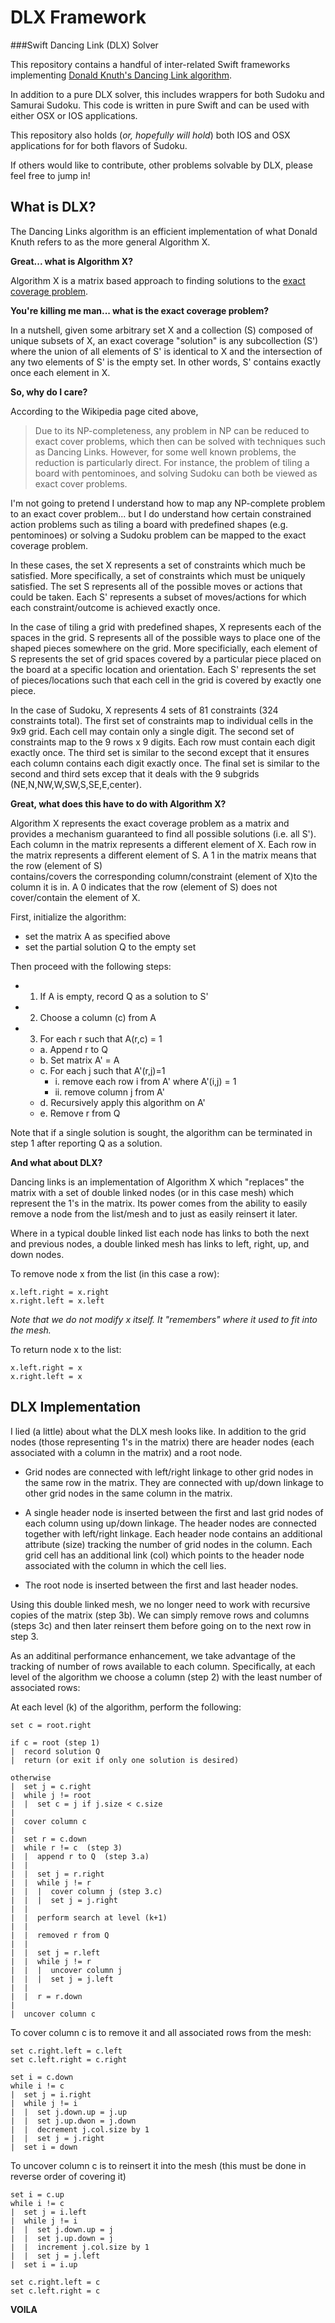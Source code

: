 # DLX Framework
###Swift Dancing Link (DLX) Solver

This repository contains a handful of inter-related Swift frameworks implementing [Donald Knuth's Dancing Link algorithm](https://en.wikipedia.org/wiki/Dancing_Links).  

In addition to a pure DLX solver, this includes wrappers for both Sudoku and Samurai Sudoku.  This code is written in pure Swift and can be used with either OSX or IOS applications.

This repository also holds (*or, hopefully will hold*) both IOS and OSX applications for for both flavors of Sudoku.  

If others would like to contribute, other problems solvable by DLX, please feel free to jump in!

## What is DLX?

The Dancing Links algorithm is an efficient implementation of what Donald Knuth refers to as the more general Algorithm X.  

**Great... what is Algorithm X?**  

Algorithm X is a matrix based approach to finding solutions to the [exact coverage problem](https://en.wikipedia.org/wiki/Exact_cover).

**You're killing me man... what is the exact coverage problem?**

In a nutshell, given some arbitrary set X and a collection (S) composed of unique subsets of X, an exact coverage "solution" is any subcollection (S') where the union of all elements of S' is identical to X and the intersection of any two elements of S' is the empty set.  In other words, S' contains exactly once each element in X.

**So, why do I care?**

According to the Wikipedia page cited above,  

> Due to its NP-completeness, any problem in NP can be reduced to exact cover problems, which then can be solved with techniques such as Dancing Links. However, for some well known problems, the reduction is particularly direct. For instance, the problem of tiling a board with pentominoes, and solving Sudoku can both be viewed as exact cover problems.

I'm not going to pretend I understand how to map any NP-complete problem to an exact cover problem... but I do understand how certain constrained action problems such as tiling a board with predefined shapes (e.g. pentominoes) or solving a Sudoku problem can be mapped to the exact coverage problem.

In these cases, the set X represents a set of constraints which much be satisfied.  More specifically, a set of constraints which must be uniquely satisfied.  The set S represents all of the possible moves or actions that could be taken.  Each S' represents a subset of moves/actions for which each constraint/outcome is achieved exactly once.

In the case of tiling a grid with predefined shapes, X represents each of the spaces in the grid.  S represents all of the possible ways to place one of the shaped pieces somewhere on the grid.  More specificially, each element of S represents the set of grid spaces covered by a particular piece placed on the board at a specific location and orientation.  Each S' represents the set of pieces/locations such that each cell in the grid is covered by exactly one piece.

In the case of Sudoku, X represents 4 sets of 81 constraints (324 constraints total).  The first set of constraints map to individual cells in the 9x9 grid.  Each cell may contain only a single digit.  The second set of constraints map to the 9 rows x 9 digits.  Each row must contain each digit exactly once.  The third set is similar to the second except that it ensures each column contains each digit exactly once.  The final set is similar to the second and third sets excep that it deals with the 9 subgrids (NE,N,NW,W,SW,S,SE,E,center).

**Great, what does this have to do with Algorithm X?**

Algorithm X represents the exact coverage problem as a matrix and provides a mechanism guaranteed to find all possible solutions (i.e. all S').  Each column in the matrix represents a different element of X.  Each row in the matrix represents a different element of S.  A 1 in the matrix means that the row (element of S)  
contains/covers the corresponding column/constraint (element of X)to the column it is in.  A 0 indicates that the row (element of S) does not cover/contain the element of X.

First, initialize the algorithm:

  * set the matrix A as specified above
  * set the partial solution Q to the empty set

Then proceed with the following steps:
  
* 1. If A is empty, record Q as a solution to S'
* 2. Choose a column (c) from A
* 3. For each r such that A(r,c) = 1
  * a. Append r to Q
  * b. Set matrix A' = A
  * c. For each j such that A'(r,j)=1
     * i. remove each row i from A' where A'(i,j) = 1
     * ii. remove column j from A'
  * d. Recursively apply this algorithm on A' 
  * e. Remove r from Q

Note that if a single solution is sought, the algorithm can be terminated in step 1 after reporting Q as a solution.

**And what about DLX?**

Dancing links is an implementation of Algorithm X which "replaces" the matrix with a set of double linked nodes (or in this case mesh) which represent the 1's in the matrix.  Its power comes from the ability to easily remove a node from the list/mesh and to just as easily reinsert it later.

Where in a typical double linked list each node has links to both the next and previous nodes, a double linked mesh has links to left, right, up, and down nodes.

To remove node x from the list (in this case a row):

    x.left.right = x.right 
    x.right.left = x.left
    
*Note that we do not modify x itself.  It "remembers" where it used to fit into the mesh.*

To return node x to the list:

    x.left.right = x
    x.right.left = x

## DLX Implementation

I lied (a little) about what the DLX mesh looks like.  In addition to the grid nodes (those representing 1's in the matrix) there are header nodes (each associated with a column in the matrix) and a root node.

* Grid nodes are connected with left/right linkage to other grid nodes in the same row in the matrix.  They are connected with up/down linkage to other grid nodes in the same column in the matrix.

* A single header node is inserted between the first and last grid nodes of each column using up/down linkage. The header nodes are connected together with left/right linkage.  Each header node contains an additional attribute (size) tracking the number of grid nodes in the column.  Each grid cell has an additional link (col) which points to the header node associated with the column in which the cell lies.

* The root node is inserted between the first and last header nodes.

Using this double linked mesh, we no longer need to work with recursive copies of the matrix (step 3b).  We can simply remove rows and columns (steps 3c) and then later reinsert them before going on to the next row in step 3.

As an additinal performance enhancement, we take advantage of the tracking of number of rows available to each column. Specifically, at each level of the algorithm we choose a column (step 2) with the least number of associated rows:

At each level (k) of the algorithm, perform the following:

    set c = root.right
    
    if c = root (step 1)
    |  record solution Q
    |  return (or exit if only one solution is desired)
      
    otherwise
    |  set j = c.right
    |  while j != root
    |  |  set c = j if j.size < c.size
    |    
    |  cover column c
    |  
    |  set r = c.down
    |  while r != c  (step 3)
    |  |  append r to Q  (step 3.a)
    |  |
    |  |  set j = r.right
    |  |  while j != r
    |  |  |  cover column j (step 3.c)
    |  |  |  set j = j.right
    |  |    
    |  |  perform search at level (k+1)
    |  | 
    |  |  removed r from Q
    |  |
    |  |  set j = r.left
    |  |  while j != r 
    |  |  |  uncover column j
    |  |  |  set j = j.left
    |  |    
    |  |  r = r.down
    |   
    |  uncover column c
      
To cover column c is to remove it and all associated rows from the mesh:

    set c.right.left = c.left
    set c.left.right = c.right
    
    set i = c.down
    while i != c
    |  set j = i.right
    |  while j != i
    |  |  set j.down.up = j.up
    |  |  set j.up.dwon = j.down
    |  |  decrement j.col.size by 1
    |  |  set j = j.right
    |  set i = down
        
To uncover column c is to reinsert it into the mesh (this must be done in reverse order of covering it)

    set i = c.up
    while i != c
    |  set j = i.left
    |  while j != i
    |  |  set j.down.up = j
    |  |  set j.up.down = j
    |  |  increment j.col.size by 1
    |  |  set j = j.left
    |  set i = i.up
    
    set c.right.left = c
    set c.left.right = c
    
**VOILA**